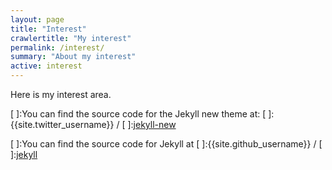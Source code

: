 ```yaml
---
layout: page
title: "Interest"
crawlertitle: "My interest"
permalink: /interest/
summary: "About my interest"
active: interest
---
```


Here is my interest area.

[^_^]:This is the base Jekyll theme. You can find out more info about customizing your Jekyll theme, as well as basic Jekyll usage documentation at [jekyllrb.com](http://jekyllrb.com/)

[ ]:You can find the source code for the Jekyll new theme at:
[ ]:{{site.twitter_username}} /
[ ]:[jekyll-new](https://github.com/jglovier/jekyll-new)

[ ]:You can find the source code for Jekyll at
[ ]:{{site.github_username}} /
[ ]:[jekyll](https://github.com/jekyll/jekyll)
